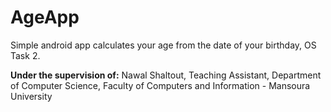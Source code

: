 # AgeApp

Simple android app calculates your age from the date of your birthday, OS Task 2.

**Under the supervision of:** Nawal Shaltout, Teaching Assistant, Department of Computer Science, Faculty of Computers and Information - Mansoura University

